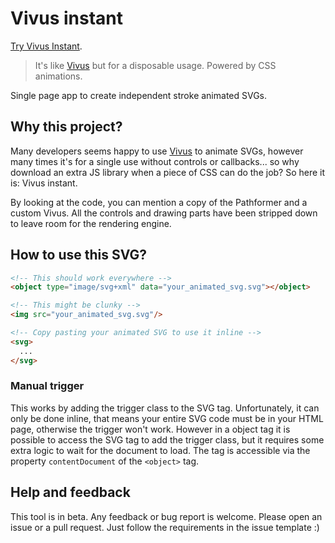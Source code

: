 # Vivus instant

[Try Vivus Instant](https://maxwellito.github.io/vivus-instant/).

> It's like [Vivus](https://maxwellito.github.io/vivus/) but for a disposable usage. Powered by CSS animations.

Single page app to create independent stroke animated SVGs.

## Why this project?

Many developers seems happy to use [Vivus](https://maxwellito.github.io/vivus/) to animate SVGs, however many times it's for a single use without controls or callbacks... so why download an extra JS library when a piece of CSS can do the job? So here it is: Vivus instant.

By looking at the code, you can mention a copy of the Pathformer and a custom Vivus. All the controls and drawing parts have been stripped down to leave room for the rendering engine.

## How to use this SVG?

```html
<!-- This should work everywhere -->
<object type="image/svg+xml" data="your_animated_svg.svg"></object>

<!-- This might be clunky -->
<img src="your_animated_svg.svg"/>

<!-- Copy pasting your animated SVG to use it inline -->
<svg>
  ...
</svg>
```

### Manual trigger

This works by adding the trigger class to the SVG tag. Unfortunately, it can only be done inline, that means your entire SVG code must be in your HTML page, otherwise the trigger won't work.
However in a object tag it is possible to access the SVG tag to add the trigger class, but it requires some extra logic to wait for the document to load. The tag is accessible via the property `contentDocument` of the `<object>` tag.

## Help and feedback

This tool is in beta. Any feedback or bug report is welcome. Please open an issue or a pull request. Just follow the requirements in the issue template :)
